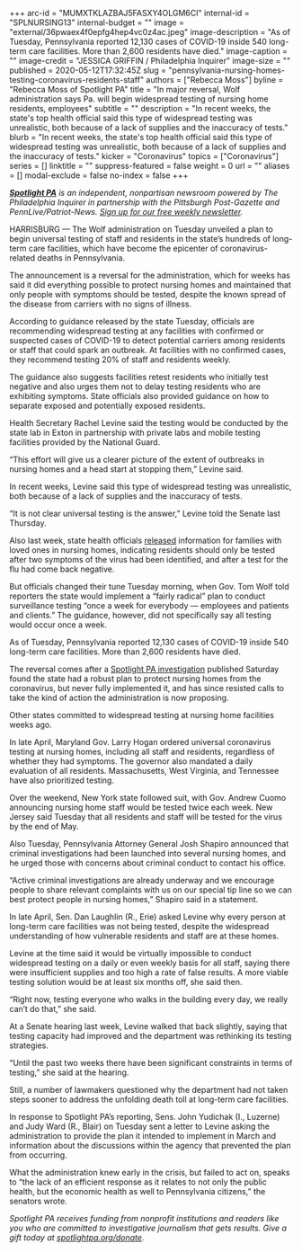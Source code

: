 +++
arc-id = "MUMXTKLAZBAJ5FASXY4OLGM6CI"
internal-id = "SPLNURSING13"
internal-budget = ""
image = "external/36pwaex4f0epfg4hep4vc0z4ac.jpeg"
image-description = "As of Tuesday, Pennsylvania reported 12,130 cases of COVID-19 inside 540 long-term care facilities. More than 2,600 residents have died."
image-caption = ""
image-credit = "JESSICA GRIFFIN / Philadelphia Inquirer"
image-size = ""
published = 2020-05-12T17:32:45Z
slug = "pennsylvania-nursing-homes-testing-coronavirus-residents-staff"
authors = ["Rebecca Moss"]
byline = "Rebecca Moss of Spotlight PA"
title = "In major reversal, Wolf administration says Pa. will begin widespread testing of nursing home residents, employees"
subtitle = ""
description = "In recent weeks, the state's top health official said this type of widespread testing was unrealistic, both because of a lack of supplies and the inaccuracy of tests."
blurb = "In recent weeks, the state's top health official said this type of widespread testing was unrealistic, both because of a lack of supplies and the inaccuracy of tests."
kicker = "Coronavirus"
topics = ["Coronavirus"]
series = []
linktitle = ""
suppress-featured = false
weight = 0
url = ""
aliases = []
modal-exclude = false
no-index = false
+++

<a href="https://lesspage.com/"><i><b>Spotlight PA</b></i></a><i> is an independent, nonpartisan newsroom powered by The Philadelphia Inquirer in partnership with the Pittsburgh Post-Gazette and PennLive/Patriot-News. </i><a href="https://lesspage.com/newsletters"><i>Sign up for our free weekly newsletter</i></a><i>.</i>

HARRISBURG — The Wolf administration on Tuesday unveiled a plan to begin universal testing of staff and residents in the state’s hundreds of long-term care facilities, which have become the epicenter of coronavirus-related deaths in Pennsylvania.

The announcement is a reversal for the administration, which for weeks has said it did everything possible to protect nursing homes and maintained that only people with symptoms should be tested, despite the known spread of the disease from carriers with no signs of illness.

According to guidance released by the state Tuesday, officials are recommending widespread testing at any facilities with confirmed or suspected cases of COVID-19 to detect potential carriers among residents or staff that could spark an outbreak. At facilities with no confirmed cases, they recommend testing 20% of staff and residents weekly.

The guidance also suggests facilities retest residents who initially test negative and also urges them not to delay testing residents who are exhibiting symptoms. State officials also provided guidance on how to separate exposed and potentially exposed residents.

Health Secretary Rachel Levine said the testing would be conducted by the state lab in Exton in partnership with private labs and mobile testing facilities provided by the National Guard.

“This effort will give us a clearer picture of the extent of outbreaks in nursing homes and a head start at stopping them,” Levine said.

In recent weeks, Levine said this type of widespread testing was unrealistic, both because of a lack of supplies and the inaccuracy of tests.

“It is not clear universal testing is the answer,” Levine told the Senate last Thursday.

<script src="https://lesspage.com/embed.js" async></script><div data-spl-embed-version="1" data-spl-src="https://lesspage.com/embeds/donate/"></div>


Also last week, state health officials <a href="" data-gone="https://www.health.pa.gov/topics/Documents/Diseases%20and%20Conditions/FAQ%20Nursing%20Home%20Staff%20and%20Families.pdf">released</a> information for families with loved ones in nursing homes, indicating residents should only be tested after two symptoms of the virus had been identified, and after a test for the flu had come back negative.

But officials changed their tune Tuesday morning, when Gov. Tom Wolf told reporters the state would implement a “fairly radical” plan to conduct surveillance testing “once a week for everybody — employees and patients and clients.” The guidance, however, did not specifically say all testing would occur once a week.

As of Tuesday, Pennsylvania reported 12,130 cases of COVID-19 inside 540 long-term care facilities. More than 2,600 residents have died.

The reversal comes after a <a href="https://lesspage.com/news/2020/05/pennsylvania-coronavirus-nursing-homes-plan-quick-strike-teams/">Spotlight PA investigation</a> published Saturday found the state had a robust plan to protect nursing homes from the coronavirus, but never fully implemented it, and has since resisted calls to take the kind of action the administration is now proposing.

Other states committed to widespread testing at nursing home facilities weeks ago.

In late April, Maryland Gov. Larry Hogan ordered universal coronavirus testing at nursing homes, including all staff and residents, regardless of whether they had symptoms. The governor also mandated a daily evaluation of all residents. Massachusetts, West Virginia, and Tennessee have also prioritized testing.

Over the weekend, New York state followed suit, with Gov. Andrew Cuomo announcing nursing home staff would be tested twice each week. New Jersey said Tuesday that all residents and staff will be tested for the virus by the end of May.

Also Tuesday, Pennsylvania Attorney General Josh Shapiro announced that criminal investigations had been launched into several nursing homes, and he urged those with concerns about criminal conduct to contact his office.

“Active criminal investigations are already underway and we encourage people to share relevant complaints with us on our special tip line so we can best protect people in nursing homes,” Shapiro said in a statement.

In late April, Sen. Dan Laughlin (R., Erie) asked Levine why every person at long-term care facilities was not being tested, despite the widespread understanding of how vulnerable residents and staff are at these homes.

Levine at the time said it would be virtually impossible to conduct widespread testing on a daily or even weekly basis for all staff, saying there were insufficient supplies and too high a rate of false results. A more viable testing solution would be at least six months off, she said then.

<script src="https://lesspage.com/embed.js" async></script><div data-spl-embed-version="1" data-spl-src="https://lesspage.com/embeds/newsletter/"></div>


“Right now, testing everyone who walks in the building every day, we really can’t do that,” she said.

At a Senate hearing last week, Levine walked that back slightly, saying that testing capacity had improved and the department was rethinking its testing strategies.

“Until the past two weeks there have been significant constraints in terms of testing,” she said at the hearing.

Still, a number of lawmakers questioned why the department had not taken steps sooner to address the unfolding death toll at long-term care facilities.

In response to Spotlight PA’s reporting, Sens. John Yudichak (I., Luzerne) and Judy Ward (R., Blair) on Tuesday sent a letter to Levine asking the administration to provide the plan it intended to implement in March and information about the discussions within the agency that prevented the plan from occurring.

What the administration knew early in the crisis, but failed to act on, speaks to “the lack of an efficient response as it relates to not only the public health, but the economic health as well to Pennsylvania citizens,” the senators wrote.

<i>Spotlight PA receives funding from nonprofit institutions and readers like you who are committed to investigative journalism that gets results. Give a gift today at </i><a href="https://lesspage.com/donate"><i>spotlightpa.org/donate</i></a><i>.</i>
